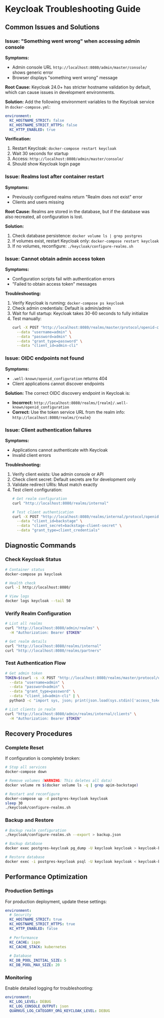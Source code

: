 # Keycloak Troubleshooting Guide

## Common Issues and Solutions

### Issue: "Something went wrong" when accessing admin console

**Symptoms:**
- Admin console URL `http://localhost:8080/admin/master/console/` shows generic error
- Browser displays "something went wrong" message

**Root Cause:**
Keycloak 24.0+ has stricter hostname validation by default, which can cause issues in development environments.

**Solution:**
Add the following environment variables to the Keycloak service in `docker-compose.yml`:

```yaml
environment:
  KC_HOSTNAME_STRICT: false
  KC_HOSTNAME_STRICT_HTTPS: false  
  KC_HTTP_ENABLED: true
```

**Verification:**
1. Restart Keycloak: `docker-compose restart keycloak`
2. Wait 30 seconds for startup
3. Access: `http://localhost:8080/admin/master/console/`
4. Should show Keycloak login page

### Issue: Realms lost after container restart

**Symptoms:**
- Previously configured realms return "Realm does not exist" error
- Clients and users missing

**Root Cause:**
Realms are stored in the database, but if the database was also recreated, all configuration is lost.

**Solution:**
1. Check database persistence: `docker volume ls | grep postgres`
2. If volumes exist, restart Keycloak only: `docker-compose restart keycloak`
3. If no volumes, reconfigure: `./keycloak/configure-realms.sh`

### Issue: Cannot obtain admin access token

**Symptoms:**
- Configuration scripts fail with authentication errors
- "Failed to obtain access token" messages

**Troubleshooting:**
1. Verify Keycloak is running: `docker-compose ps keycloak`
2. Check admin credentials: Default is admin/admin
3. Wait for full startup: Keycloak takes 30-60 seconds to fully initialize
4. Test manually:
   ```bash
   curl -X POST "http://localhost:8080/realms/master/protocol/openid-connect/token" \
     --data "username=admin" \
     --data "password=admin" \
     --data "grant_type=password" \
     --data "client_id=admin-cli"
   ```

### Issue: OIDC endpoints not found

**Symptoms:**
- `.well-known/openid_configuration` returns 404
- Client applications cannot discover endpoints

**Solution:**
The correct OIDC discovery endpoint in Keycloak is:
- **Incorrect:** `http://localhost:8080/realms/{realm}/.well-known/openid_configuration`  
- **Correct:** Use the token service URL from the realm info: `http://localhost:8080/realms/{realm}`

### Issue: Client authentication failures

**Symptoms:**
- Applications cannot authenticate with Keycloak
- Invalid client errors

**Troubleshooting:**
1. Verify client exists: Use admin console or API
2. Check client secret: Default secrets are for development only
3. Validate redirect URIs: Must match exactly
4. Test client configuration:
   ```bash
   # Get realm configuration
   curl "http://localhost:8080/realms/internal"
   
   # Test client authentication  
   curl -X POST "http://localhost:8080/realms/internal/protocol/openid-connect/token" \
     --data "client_id=backstage" \
     --data "client_secret=backstage-client-secret" \
     --data "grant_type=client_credentials"
   ```

## Diagnostic Commands

### Check Keycloak Status
```bash
# Container status
docker-compose ps keycloak

# Health check
curl -I http://localhost:8080/

# View logs
docker logs keycloak --tail 50
```

### Verify Realm Configuration
```bash
# List all realms
curl "http://localhost:8080/admin/realms" \
  -H "Authorization: Bearer $TOKEN"

# Get realm details
curl "http://localhost:8080/realms/internal"
curl "http://localhost:8080/realms/partners"
```

### Test Authentication Flow
```bash
# Get admin token
TOKEN=$(curl -s -X POST "http://localhost:8080/realms/master/protocol/openid-connect/token" \
  --data "username=admin" \
  --data "password=admin" \
  --data "grant_type=password" \
  --data "client_id=admin-cli" | \
  python3 -c "import sys, json; print(json.load(sys.stdin)['access_token'])")

# List clients in realm
curl "http://localhost:8080/admin/realms/internal/clients" \
  -H "Authorization: Bearer $TOKEN"
```

## Recovery Procedures

### Complete Reset
If configuration is completely broken:

```bash
# Stop all services
docker-compose down

# Remove volumes (WARNING: This deletes all data)
docker volume rm $(docker volume ls -q | grep apim-backstage)

# Restart and reconfigure
docker-compose up -d postgres-keycloak keycloak
sleep 30
./keycloak/configure-realms.sh
```

### Backup and Restore
```bash
# Backup realm configuration
./keycloak/configure-realms.sh --export > backup.json

# Backup database
docker exec postgres-keycloak pg_dump -U keycloak keycloak > keycloak-backup.sql

# Restore database
docker exec -i postgres-keycloak psql -U keycloak keycloak < keycloak-backup.sql
```

## Performance Optimization

### Production Settings
For production deployment, update these settings:

```yaml
environment:
  # Security
  KC_HOSTNAME_STRICT: true
  KC_HOSTNAME_STRICT_HTTPS: true
  KC_HTTP_ENABLED: false
  
  # Performance
  KC_CACHE: ispn
  KC_CACHE_STACK: kubernetes
  
  # Database
  KC_DB_POOL_INITIAL_SIZE: 5
  KC_DB_POOL_MAX_SIZE: 20
```

### Monitoring
Enable detailed logging for troubleshooting:

```yaml
environment:
  KC_LOG_LEVEL: DEBUG
  KC_LOG_CONSOLE_OUTPUT: json
  QUARKUS_LOG_CATEGORY_ORG_KEYCLOAK_LEVEL: DEBUG
```

